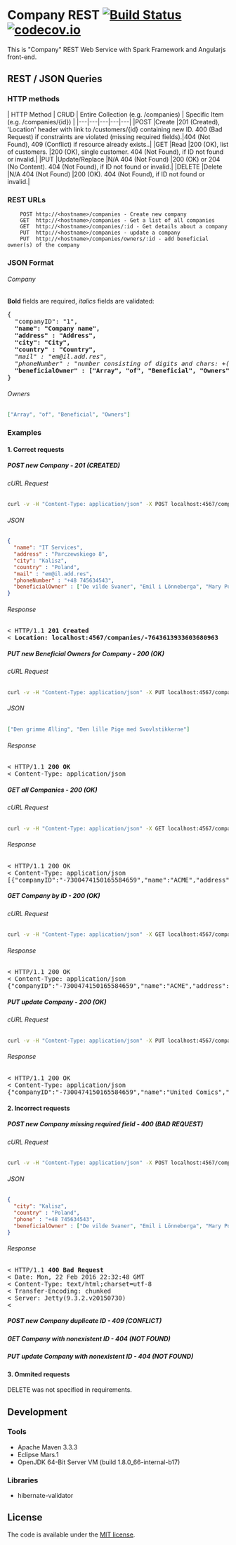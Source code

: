 # Company REST [![Build Status](https://travis-ci.org/amarcinkowski/spark-rest-service.svg?branch=master)](https://travis-ci.org/amarcinkowski/spark-rest-service) [![codecov.io](https://codecov.io/github/amarcinkowski/spark-rest-service/coverage.svg?branch=master)](https://codecov.io/github/amarcinkowski/spark-rest-service?branch=master)

This is "Company" REST Web Service with Spark Framework and Angularjs front-end. 

## REST / JSON Queries

### HTTP methods
| HTTP Method |	CRUD |	Entire Collection (e.g. /companies) |	Specific Item (e.g. /companies/{id}) |
|---|---|---|---|---|
|POST |Create |201 (Created), 'Location' header with link to /customers/{id} containing new ID. 400 (Bad Request) if constraints are violated (missing required fields).|404 (Not Found), 409 (Conflict) if resource already exists..|
|GET |Read	|200 (OK), list of customers. |200 (OK), single customer. 404 (Not Found), if ID not found or invalid.|
|PUT	|Update/Replace	|N/A 404 (Not Found) |200 (OK) or 204 (No Content). 404 (Not Found), if ID not found or invalid.|
|DELETE	|Delete	|N/A 404 (Not Found)	|200 (OK). 404 (Not Found), if ID not found or invalid.|

### REST URLs
		POST http://<hostname>/companies - Create new company
		GET  http://<hostname>/companies - Get a list of all companies
		GET  http://<hostname>/companies/:id - Get details about a company
		PUT  http://<hostname>/companies - update a company
		PUT  http://<hostname>/companies/owners/:id - add beneficial owner(s) of the company

### JSON Format
###### Company
**Bold** fields are required, *italics* fields are validated:
<pre>
{
  "companyID": "1",
  <b>"name": "Company name",</b>
  <b>"address" : "Address",</b>
  <b>"city": "City",</b>
  <b>"country" : "Country",</b>
  <i>"mail" : "em@il.add.res",</i>
  <i>"phoneNumber" : "number consisting of digits and chars: +()-",</i>
  <b>"beneficialOwner" : ["Array", "of", "Beneficial", "Owners"]</b>
}
</pre>

###### Owners
```json
["Array", "of", "Beneficial", "Owners"]
```
### Examples
#### 1. Correct requests
##### POST new Company - 201 (CREATED)
###### cURL Request
```bash
curl -v -H "Content-Type: application/json" -X POST localhost:4567/companies -d '{"name" : "IT Services",  "address" : "Armii Krajowej 41",  "city": "Kalisz",  "country" : "Poland",  "mail" : "em@il.add.res", "phoneNumber" : "+48 745634543",  "beneficialOwner" : ["De vilde Svaner", "Emil i Lönneberga", "Mary Poppins", "Den lille Havfrue"]}'
```
###### JSON
```json
{
  "name": "IT Services",
  "address" : "Parczewskiego 8",
  "city": "Kalisz",
  "country" : "Poland",
  "mail" : "em@il.add.res",
  "phoneNumber" : "+48 745634543",
  "beneficialOwner" : ["De vilde Svaner", "Emil i Lönneberga", "Mary Poppins", "Den lille Havfrue"]
}
```
###### Response
<pre>
< HTTP/1.1 <b>201 Created</b>
< <b>Location: localhost:4567/companies/-7643613933603680963</b>
</pre>

##### PUT new Beneficial Owners for Company - 200 (OK)
###### cURL Request
```bash
curl -v -H "Content-Type: application/json" -X PUT localhost:4567/companies/owners/-6283486299957005396 -d '["Den grimme Ælling", "Den lille Pige med Svovlstikkerne"]'
```
###### JSON
```json
["Den grimme Ælling", "Den lille Pige med Svovlstikkerne"]
```
###### Response
<pre>
< HTTP/1.1 <b>200 OK</b>
< Content-Type: application/json
</pre>

##### GET all Companies - 200 (OK)
###### cURL Request
```bash
curl -v -H "Content-Type: application/json" -X GET localhost:4567/companies
```
###### Response
<pre>
< HTTP/1.1 200 OK
< Content-Type: application/json
[{"companyID":"-7300474150165584659","name":"ACME","address":"5th","city":"NYC","country":"USA","beneficialOwner":["BO"]}]
</pre>

##### GET Company by ID - 200 (OK)
###### cURL Request
```bash
curl -v -H "Content-Type: application/json" -X GET localhost:4567/companies/-7300474150165584659
```
###### Response
<pre>
< HTTP/1.1 200 OK
< Content-Type: application/json
{"companyID":"-7300474150165584659","name":"ACME","address":"5th","city":"NYC","country":"USA","beneficialOwner":["BO"]}
</pre>

##### PUT update Company - 200 (OK)
###### cURL Request
```bash
curl -v -H "Content-Type: application/json" -X PUT localhost:4567/companies -d '{"companyID": -7300474150165584659, "name" : "United Comics",  "address" : "Main Ave",  "city": "London",  "country" : "UK",  "phoneNumber" : "+44 745634543", "mail" : "hello@heaven.co.uk", "beneficialOwner" : ["Mary Poppins", "Den lille Havfrue"]}'
```
###### Response
<pre>
< HTTP/1.1 200 OK
< Content-Type: application/json
{"companyID":"-7300474150165584659","name":"United Comics","address":"Main Ave","city":"London","country":"UK","mail":"hello@heaven.co.uk","phoneNumber":"+44 745634543","beneficialOwner":["Mary Poppins","Den lille Havfrue"]}
</pre>
#### 2. Incorrect requests
##### POST new Company missing required field - 400 (BAD REQUEST)
###### cURL Request
```bash
curl -v -H "Content-Type: application/json" -X POST localhost:4567/companies -d '{"city": "Kalisz",  "country" : "Poland",  "phone" : "+48 745634543",  "beneficialOwner" : ["De vilde Svaner", "Emil i Lönneberga", "Mary Poppins", "Den lille Havfrue"]}'
```
###### JSON
```json
{
  "city": "Kalisz",
  "country" : "Poland",
  "phone" : "+48 745634543",
  "beneficialOwner" : ["De vilde Svaner", "Emil i Lönneberga", "Mary Poppins", "Den lille Havfrue"]
}
```
###### Response
<pre>
< HTTP/1.1 <b>400 Bad Request</b>
< Date: Mon, 22 Feb 2016 22:32:48 GMT
< Content-Type: text/html;charset=utf-8
< Transfer-Encoding: chunked
< Server: Jetty(9.3.2.v20150730)
< 
</pre>
##### POST new Company duplicate ID - 409 (CONFLICT)
##### GET Company with nonexistent ID - 404 (NOT FOUND)
##### PUT update Company with nonexistent ID - 404 (NOT FOUND)
#### 3. Ommited requests
DELETE was not specified in requirements.

## Development
### Tools
* Apache Maven 3.3.3
* Eclipse Mars.1
* OpenJDK 64-Bit Server VM (build 1.8.0_66-internal-b17)

### Libraries
* hibernate-validator

## License

The code is available under the [MIT license](LICENSE.txt).
